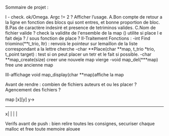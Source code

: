 Sommaire de projet :

I - check.
ok/Omega. Argc != 2 ? Afficher l’usage.
A.Bon compte de retour a la ligne en fonction des blocs qui sont entres, et bonne proportion de bloc.
B.Pas de caractère indesiré et presence de tetriminos valides.
C.Nom de fichier valide ?
check la validite de l'ensemble de la map () utilite si place l e fait deja ? / sous fonction de place ?
II-Traitement
Fonctions :
-int Find triomino(**t_trio, ltr) : renvois le pointeur sur lemaillon de la liste correspondant a la lettre cherche 
-char **Place(char **map, t_trio *trio, t_point target) : test si on peut placer un tetr et le fait si possible. 
-char **map_create(size) creer une nouvele map vierge
-void map_del(***map) free une ancienne map

III-affichage
void map_display(char **map)affiche la map

Avant de rendre : combien de fichiers auteurs et ou les placer ? Agencement des fichiers ?

map [x][y]
 y->
  _____
x|
 |
 |
 |

Verifs avant de push : bien relire toutes les consignes, securiser chaque malloc et free toute memoire alouee
